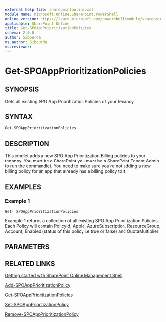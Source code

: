 ```yaml
---
external help file: sharepointonline.xml
Module Name: Microsoft.Online.SharePoint.PowerShell
online version: https://learn.microsoft.com/powershell/module/sharepoint-online/Get-SPOAppPrioritizationPolicies
applicable: SharePoint Online
title: Get-SPOAppPrioritizationPolicies
schema: 2.0.0
author: Sibourda
ms.author: Sibourda
ms.reviewer:
---
```


# Get-SPOAppPrioritizationPolicies

## SYNOPSIS

Gets all existing SPO App Prioritization Policies of your tenancy 

## SYNTAX

```powershell
Get-SPOAppPrioritizationPolicies
```


## DESCRIPTION

This cmdlet adds a new SPO App Prioritization Billing policies to your tenancy. You must be a SharePoint you must be a SharePoint Tenant Admin to run the commandlet. You need to make sure you’re not adding a new billing policy for an app that already has a billing policy to it. 

## EXAMPLES

### Example 1

```powershell
Get- SPOAppPrioritizationPolicies 
```

Example 1 returns a collection of all existing SPO App Prioritization Policies. Each Policy will contain PolicyId, AppId, AzureSubscription, ResourceGroup, Account, Enabled (status of this policy i.e true or false) and QuotaMultiplier 


## PARAMETERS



## RELATED LINKS

[Getting started with SharePoint Online Management Shell](/powershell/sharepoint/sharepoint-online/connect-sharepoint-online)

[Add-SPOAppPrioritizationPolicy](./Add-SPOAppPrioritizationPolicy.md)

[Get-SPOAppPrioritizationPolicies](./Get-SPOAppPrioritizationPolicies.md)

[Set-SPOAppPrioritizationPolicy](./Set-SPOAppPrioritizationPolicy.md)

[Remove-SPOAppPrioritizationPolicy](./Remove-SPOAppPrioritizationPolicy.md)

